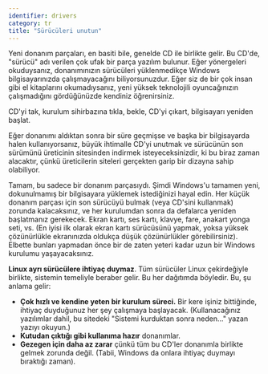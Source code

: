 ```yaml
---
identifier: drivers
category: tr
title: "Sürücüleri unutun"
---
```


Yeni donanım parçaları, en basiti bile, genelde CD ile birlikte gelir. Bu CD'de, "sürücü" adı verilen çok ufak bir parça yazılım bulunur. Eğer yönergeleri okuduysanız, donanımınızın sürücüleri yüklenmedikçe Windows bilgisayarınızda çalışmayacağını biliyorsunuzdur. Eğer siz de bir çok insan gibi el kitaplarını okumadıysanız, yeni yüksek teknolojili oyuncağınızın çalışmadığını gördüğünüzde kendiniz öğrenirsiniz.

CD'yi tak, kurulum sihirbazına tıkla, bekle, CD'yi çıkart, bilgisayarı yeniden başlat.

Eğer donanımı aldıktan sonra bir süre geçmişse ve başka bir bilgisayarda halen kullanıyorsanız, büyük ihtimalle CD'yi unutmak ve sürücünün son sürümünü üreticinin sitesinden indirmek isteyeceksinizdir, ki bu biraz zaman alacaktır, çünkü üreticilerin siteleri gerçekten garip bir dizayna sahip olabiliyor.

Tamam, bu sadece bir donanım parçasıydı. Şimdi Windows'u tamamen yeni, dokunulmamış bir bilgisayara yüklemek istediğinizi hayal edin. Her küçük donanım parçası için son sürücüyü bulmak (veya CD'sini kullanmak) zorunda kalacaksınız, ve her kurulumdan sonra da defalarca yeniden başlatmanız gerekecek. Ekran kartı, ses kartı, klavye, fare, anakart yonga seti, vs. (En iyisi ilk olarak ekran kartı sürücüsünü yapmak, yoksa yüksek çözünürlükle ekranınızda oldukça düşük çözünürlükler görebilirsiniz). Elbette bunları yapmadan önce bir de zaten yeteri kadar uzun bir Windows kurulumu yaşayacaksınız.

<b>Linux ayrı sürücülere ihtiyaç duymaz</b>. Tüm sürücüler Linux çekirdeğiyle birlikte, sistemin temeliyle beraber gelir. Bu her dağıtımda böyledir. Bu, şu anlama gelir:

<ul>

<li><b>Çok hızlı ve kendine yeten bir kurulum süreci.</b> Bir kere işiniz bittiğinde, ihtiyaç duyduğunuz her şey çalışmaya başlayacak. (Kullanacağınız yazılımlar dahil, bu sitedeki "Sistemi kurduktan sonra neden..." yazan yazıyı okuyun.)</li>
<li><b>Kutudan çıktığı gibi kullanıma hazır</b> donanımlar.</li>
<li><b>Gezegen için daha az zarar</b> çünkü tüm bu CD'ler donanımla birlikte gelmek zorunda değil. (Tabii, Windows da onlara ihtiyaç duymayı bıraktığı zaman).</li>
</ul>




